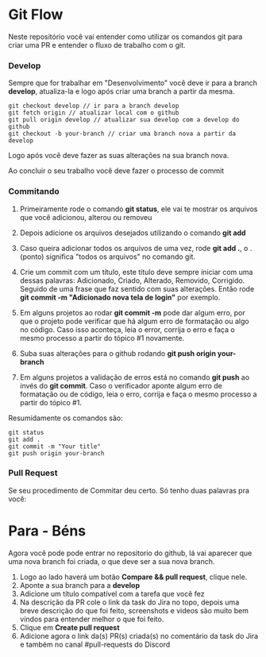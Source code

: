 # Git Flow

Neste repositório você vai entender como utilizar os comandos git para criar uma PR e entender o fluxo de trabalho com o git.

### Develop
Sempre que for trabalhar em "Desenvolvimento" você deve ir para a branch **develop**, atualiza-la e logo após criar uma branch a partir da mesma.

```
git checkout develop // ir para a branch develop
git fetch origin // atualizar local com o github
git pull origin develop // atualizar sua develop com a develop do github
git checkout -b your-branch // criar uma branch nova a partir da develop
```

Logo após você deve fazer as suas alterações na sua branch nova.

Ao concluir o seu trabalho você deve fazer o processo de commit

### Commitando
1. Primeiramente rode o comando **git status**, ele vai te mostrar os arquivos que você adicionou, alterou ou removeu

2. Depois adicione os arquivos desejados utilizando o comando **git add <caminho-do-arquivo>**

3. Caso queira adicionar todos os arquivos de uma vez, rode **git add .**, o . (ponto) significa "todos os arquivos" no comando git.

4. Crie um commit com um título, este título deve sempre iniciar com uma dessas palavras: Adicionado, Criado, Alterado, Removido, Corrigido. Seguido de uma frase que faz sentido com suas alterações. Então rode **git commit -m "Adicionado nova tela de login"** por exemplo.

5. Em alguns projetos ao rodar **git commit -m** pode dar algum erro, por que o projeto pode verificar que há algum erro de formatação ou algo no código. Caso isso aconteça, leia o error, corrija o erro e faça o mesmo processo a partir do tópico #1 novamente.

6. Suba suas alterações para o github rodando **git push origin your-branch**

7. Em alguns projetos a validação de erros está no comando **git push** ao invés do **git commit**. Caso o verificador aponte algum erro de formatação ou de código, leia o erro, corrija e faça o mesmo processo a partir do tópico #1.

Resumidamente os comandos são:
```
git status
git add .
git commit -m "Your title"
git push origin your-branch
```

### Pull Request
Se seu procedimento de Commitar deu certo. Só tenho duas palavras pra você:

# Para - Béns

Agora você pode pode entrar no repositorio do github, lá vai aparecer que uma nova branch foi criada, o que deve ser a sua nova branch.

1. Logo ao lado haverá um botão **Compare && pull request**, clique nele.
2. Aponte a sua branch para a **develop**
3. Adicione um título compatível com a tarefa que você fez
4. Na descrição da PR cole o link da task do Jira no topo, depois uma breve descrição do que foi feito, screenshots e videos são muito bem vindos para entender melhor o que foi feito.
5. Clique em **Create pull request**
6. Adicione agora o link da(s) PR(s) criada(s) no comentário da task do Jira e também no canal #pull-requests do Discord

